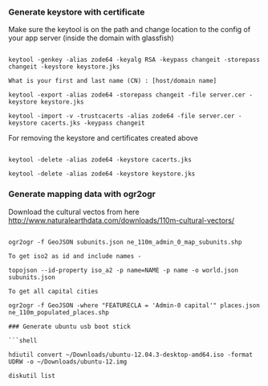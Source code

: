 ### Generate keystore with certificate

Make sure the keytool is on the path and change location to the config of your app server (inside the domain with glassfish)

```shell

keytool -genkey -alias zode64 -keyalg RSA -keypass changeit -storepass changeit -keystore keystore.jks

What is your first and last name (CN) : [host/domain name]

keytool -export -alias zode64 -storepass changeit -file server.cer -keystore keystore.jks

keytool -import -v -trustcacerts -alias zode64 -file server.cer -keystore cacerts.jks -keypass changeit

```

For removing the keystore and certificates created above

```shell

keytool -delete -alias zode64 -keystore cacerts.jks

keytool -delete -alias zode64 -keystore keystore.jks

```

### Generate mapping data with ogr2ogr

Download the cultural vectos from here http://www.naturalearthdata.com/downloads/110m-cultural-vectors/

```shell

ogr2ogr -f GeoJSON subunits.json ne_110m_admin_0_map_subunits.shp

To get iso2 as id and include names - 

topojson --id-property iso_a2 -p name=NAME -p name -o world.json subunits.json

To get all capital cities

ogr2ogr -f GeoJSON -where "FEATURECLA = 'Admin-0 capital'" places.json ne_110m_populated_places.shp

### Generate ubuntu usb boot stick

```shell

hdiutil convert ~/Downloads/ubuntu-12.04.3-desktop-amd64.iso -format UDRW -o ~/Downloads/ubuntu-12.img

diskutil list


